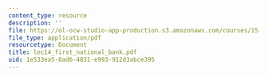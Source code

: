 ```yaml
---
content_type: resource
description: ''
file: https://ol-ocw-studio-app-production.s3.amazonaws.com/courses/15-515-financial-accounting-fall-2003/1e533ea50ad64831e993912d3abce395_lec14_first_national_bank.pdf
file_type: application/pdf
resourcetype: Document
title: lec14_first_national_bank.pdf
uid: 1e533ea5-0ad6-4831-e993-912d3abce395
---
```

